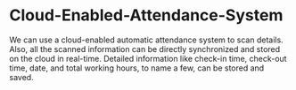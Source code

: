 # Cloud-Enabled-Attendance-System
We can use a cloud-enabled automatic attendance system to scan details. Also, all the scanned information can be directly synchronized and stored on the cloud in real-time. Detailed information like check-in time, check-out time, date, and total working hours, to name a few, can be stored and saved. 
